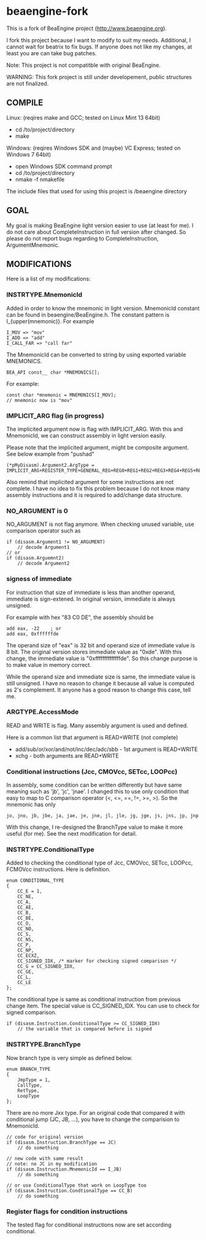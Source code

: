 beaengine-fork
==============

This is a fork of BeaEngine project (http://www.beaengine.org).

I fork this project because I want to modify to suit my needs.
Additional, I cannot wait for beatrix to fix bugs. If anyone
does not like my changes, at least you are can take bug patches.

Note: This project is not compatitble with original BeaEngine.

WARNING: This fork project is still under developement, public structures 
are not finalized.


COMPILE
--------------
Linux: (reqires make and GCC; tested on Linux Mint 13 64bit)
- cd /to/project/directory
- make

Windows: (reqires Windows SDK and (maybe) VC Express; tested on Windows 7 64bit)
- open Windows SDK command prompt
- cd /to/project/directory
- nmake -f nmakefile

The include files that used for using this project is /beaengine directory


GOAL
--------------
My goal is making BeaEngine light version easier to use (at least for me).
I do not care about CompleteInstruction in full version after changed.
So please do not report bugs regarding to CompleteInstruction, ArgumentMnemonic.


MODIFICATIONS
--------------
Here is a list of my modifications:

### INSTRTYPE.MnemonicId

Added in order to know the mnemonic in light version. MnemonicId constant
can be found in beaengine/BeaEngine.h. The constant pattern is I_{upper(mnemonic)}.
For example

    I_MOV => "mov"
    I_ADD => "add"
    I_CALL_FAR => "call far"

The MnemonicId can be converted to string by using exported variable MNEMONICS.

    BEA_API const__ char *MNEMONICS[];

For example:

	const char *mnemonic = MNEMONICS[I_MOV];
	// mnemonic now is "mov"

### IMPLICIT_ARG flag (in progress)

The implicited argument now is flag with IMPLICIT_ARG. With this and 
MnemonicId, we can construct assembly in light version easily.

Please note that the implicited argument, might be composite argument.
See below example from "pushad"

    (*pMyDisasm).Argument2.ArgType = IMPLICIT_ARG+REGISTER_TYPE+GENERAL_REG+REG0+REG1+REG2+REG3+REG4+REG5+REG6+REG7;

Also remind that implicited argument for some instructions are not complete.
I have no idea to  fix this problem because I do not know many assembly
instructions and it is required to add/change data structure.

### NO_ARGUMENT is 0

NO_ARGUMENT is not flag anymore. When checking unused variable, use comparison
operator such as

    if (disasm.Argument1 != NO_ARGUMENT)
        // decode Argument1
    // or
    if (disasm.Arguemnt2)
        // decode Argument2

### signess of immediate

For instruction that size of immediate is less than another operand, 
immediate is sign-extened. In original version, immediate is always unsigned.

For example with hex "83 C0 DE", the assembly should be

    add eax, -22    ; or
    add eax, 0xffffffde

The operand size of "eax" is 32 bit and operand size of immediate value
is 8 bit. The original version stores immediate value as "0xde".
With this change, the immediate value is "0xffffffffffffffde".
So this change purpose is to make value in memory correct.

While the operand size and immediate size is same, the immediate value is 
still unsigned. I have no reason to change it because all value is computed 
as 2's complement. It anyone has a good reason to change this case, tell me.

### ARGTYPE.AccessMode

READ and WRITE is flag. Many assembly argument is used and defined.

Here is a common list that argument is READ+WRITE (not complete)
- add/sub/or/xor/and/not/inc/dec/adc/sbb - 1st argument is READ+WRITE
- xchg - both arguments are READ+WRITE

### Conditional instructions (Jcc, CMOVcc, SETcc, LOOPcc)

In assembly, some condition can be written differently but have same meaning 
such as 'jb', 'jc', 'jnae'. I changed this to use only condition that easy 
to map to C comparison operator (<, <=, ==, !=, >=, >). So the mnemonic 
has only

    jo, jno, jb, jbe, ja, jae, je, jne, jl, jle, jg, jge, js, jns, jp, jnp

With this change, I re-designed the BranchType value to make it more useful 
(for me). See the next modification for detail.

### INSTRTYPE.ConditionalType

Added to checking the conditional type of Jcc, CMOVcc, SETcc, LOOPcc, FCMOVcc 
instructions. Here is definition.

    enum CONDITIONAL_TYPE
    {
        CC_E = 1,
        CC_NE,
        CC_A,
        CC_AE,
        CC_B,
        CC_BE,
        CC_O,
        CC_NO,
        CC_S,
        CC_NS,
        CC_P,
        CC_NP,
        CC_ECXZ,
        CC_SIGNED_IDX, /* marker for checking signed comparison */
        CC_G = CC_SIGNED_IDX,
        CC_GE,
        CC_L,
        CC_LE
    };

The conditional type is same as conditional instruction from previous change item.
The special value is CC_SIGNED_IDX. You can use to check for signed comparison.

    if (disasm.Instruction.ConditionalType >= CC_SIGNED_IDX)
        // the variable that is compared before is signed

### INSTRTYPE.BranchType

Now branch type is very simple as defined below.

    enum BRANCH_TYPE
    {
        JmpType = 1,
        CallType,
        RetType,
        LoopType
    };

There are no more Jxx type. For an original code that compared it with 
conditional jump (JC, JB, ...), you have to change the comparision to 
MnemonicId.

    // code for original version
    if (disasm.Instruction.BranchType == JC)
        // do something
    
    // new code with same result
    // note: no JC in my modification
    if (disasm.Instruction.MnemonicId == I_JB)
        // do something
    
    // or use ConditionalType that work on LoopType too
    if (disasm.Instruction.CondtionalType == CC_B)
        // do something

### Register flags for condition instructions

The tested flag for conditional instructions now are set according conditional.
